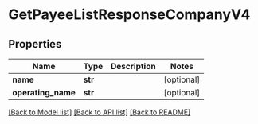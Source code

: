 # GetPayeeListResponseCompanyV4

## Properties
Name | Type | Description | Notes
------------ | ------------- | ------------- | -------------
**name** | **str** |  | [optional] 
**operating_name** | **str** |  | [optional] 

[[Back to Model list]](../README.md#documentation-for-models) [[Back to API list]](../README.md#documentation-for-api-endpoints) [[Back to README]](../README.md)


